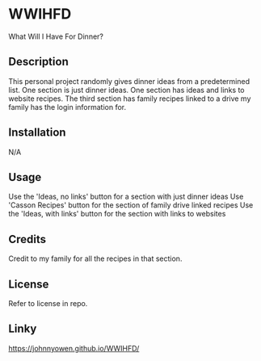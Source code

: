 # WWIHFD
What Will I Have For Dinner?

## Description
This personal project randomly gives dinner ideas from a predetermined list. One section is just dinner ideas. One section has ideas and links to website recipes. The third section has family recipes linked to a drive my family has the login information for.

## Installation
N/A

## Usage
Use the 'Ideas, no links' button for a section with just dinner ideas
Use 'Casson Recipes' button for the section of family drive linked recipes
Use the 'Ideas, with links' button for the section with links to websites

## Credits
Credit to my family for all the recipes in that section.

## License
Refer to license in repo.

## Linky

https://johnnyowen.github.io/WWIHFD/
